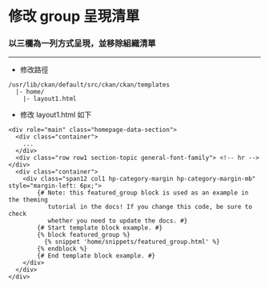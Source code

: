 # 修改 group 呈現清單

<script type="text/javascript" src="../js/general.js"></script>

### 以三欄為一列方式呈現，並移除組織清單
---

* 修改路徑

```
/usr/lib/ckan/default/src/ckan/ckan/templates
  |- home/
    |- layout1.html
```

* 修改 layout1.html 如下

```
<div role="main" class="homepage-data-section">
  <div class="container">
    ...
  </div>
  <div class="row row1 section-topic general-font-family"> <!-- hr --> </div>
  <div class="container">
    <div class="span12 col1 hp-category-margin hp-category-margin-mb" style="margin-left: 6px;">
        {# Note: this featured_group block is used as an example in the theming
           tutorial in the docs! If you change this code, be sure to check
           whether you need to update the docs. #}
        {# Start template block example. #}
        {% block featured_group %}
          {% snippet 'home/snippets/featured_group.html' %}
        {% endblock %}
        {# End template block example. #}
    </div>
  </div>
</div>
```